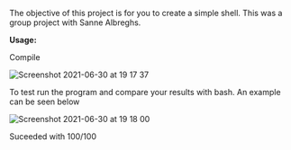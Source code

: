 The objective of this project is for you to create a simple shell. This was a group project with Sanne Albreghs.

**Usage:**

Compile

![Screenshot 2021-06-30 at 19 17 37](https://user-images.githubusercontent.com/61982496/124004353-32994180-d9d8-11eb-9679-2de374786b3e.png)

To test run the program and compare your results with bash.
An example can be seen below

![Screenshot 2021-06-30 at 19 18 00](https://user-images.githubusercontent.com/61982496/124004233-1bf2ea80-d9d8-11eb-86c8-beaadc3a1988.png)

Suceeded with 100/100

